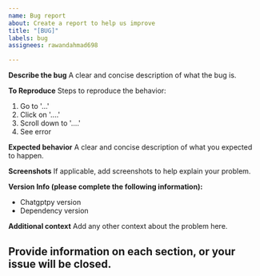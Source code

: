 ```yaml
---
name: Bug report
about: Create a report to help us improve
title: "[BUG]"
labels: bug
assignees: rawandahmad698

---
```


**Describe the bug**
A clear and concise description of what the bug is.

**To Reproduce**
Steps to reproduce the behavior:
1. Go to '...'
2. Click on '....'
3. Scroll down to '....'
4. See error

**Expected behavior**
A clear and concise description of what you expected to happen.

**Screenshots**
If applicable, add screenshots to help explain your problem.

**Version Info (please complete the following information):**
- Chatgptpy version
- Dependency version 


**Additional context**
Add any other context about the problem here.

## Provide information on each section, or your issue will be closed.

